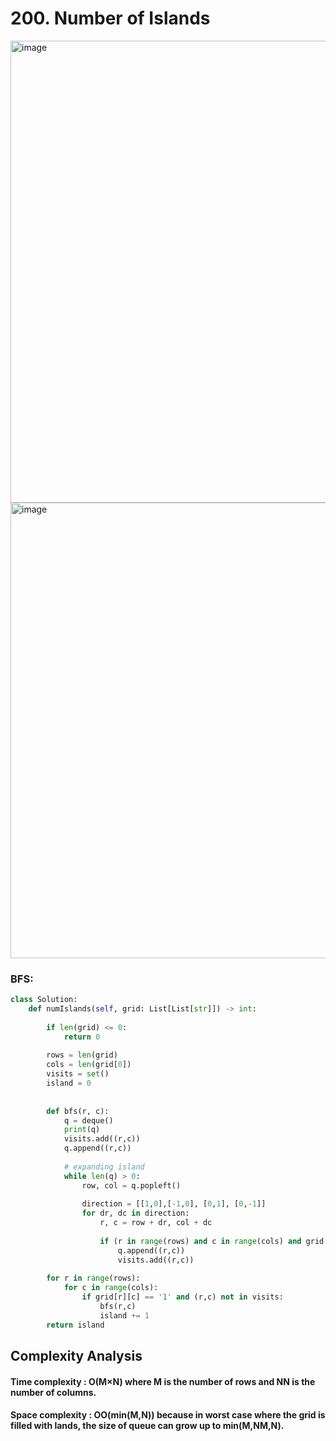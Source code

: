 # 200. Number of Islands

<img width="739" alt="image" src="https://user-images.githubusercontent.com/35987583/163711396-f95ed59e-2a94-4f83-ac4a-86297033c110.png">
<img width="729" alt="image" src="https://user-images.githubusercontent.com/35987583/163711403-43b17c7b-0d4e-4334-80c7-78924d206bc3.png">


### BFS:

```python
class Solution:
    def numIslands(self, grid: List[List[str]]) -> int:
        
        if len(grid) <= 0:
            return 0
        
        rows = len(grid)
        cols = len(grid[0])
        visits = set()
        island = 0
        
        
        def bfs(r, c):
            q = deque()
            print(q)
            visits.add((r,c))
            q.append((r,c))
            
            # expanding island
            while len(q) > 0:
                row, col = q.popleft()
                
                direction = [[1,0],[-1,0], [0,1], [0,-1]]
                for dr, dc in direction:
                    r, c = row + dr, col + dc
                    
                    if (r in range(rows) and c in range(cols) and grid[r][c] == '1' and (r,c) not in visits):
                        q.append((r,c))
                        visits.add((r,c))
                        
        for r in range(rows):
            for c in range(cols):
                if grid[r][c] == '1' and (r,c) not in visits:
                    bfs(r,c)
                    island += 1
        return island
```

## Complexity Analysis

#### Time complexity : O(M×N) where M is the number of rows and NN is the number of columns.

#### Space complexity : OO(min(M,N)) because in worst case where the grid is filled with lands, the size of queue can grow up to min(M,NM,N).
